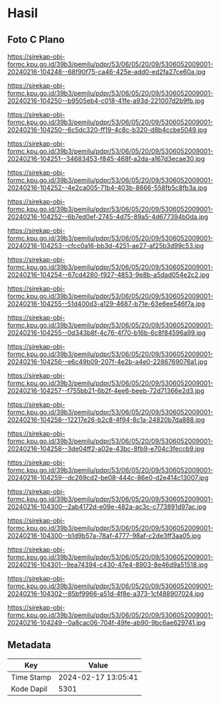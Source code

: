 # Hasil

## Foto C Plano

https://sirekap-obj-formc.kpu.go.id/39b3/pemilu/pdpr/53/06/05/20/09/5306052009001-20240216-104248--68f90f75-ca46-425e-add0-ed2fa27ce60a.jpg

https://sirekap-obj-formc.kpu.go.id/39b3/pemilu/pdpr/53/06/05/20/09/5306052009001-20240216-104250--b9505eb4-c018-41fe-a93d-221007d2b9fb.jpg

https://sirekap-obj-formc.kpu.go.id/39b3/pemilu/pdpr/53/06/05/20/09/5306052009001-20240216-104250--6c5dc320-ff19-4c8c-b320-d8b4ccbe5049.jpg

https://sirekap-obj-formc.kpu.go.id/39b3/pemilu/pdpr/53/06/05/20/09/5306052009001-20240216-104251--34683453-f845-468f-a2da-a167d3ecae30.jpg

https://sirekap-obj-formc.kpu.go.id/39b3/pemilu/pdpr/53/06/05/20/09/5306052009001-20240216-104252--4e2ca005-71b4-403b-8666-558fb5c8fb3a.jpg

https://sirekap-obj-formc.kpu.go.id/39b3/pemilu/pdpr/53/06/05/20/09/5306052009001-20240216-104252--6b7ed0ef-2745-4d75-89a5-4d677394b0da.jpg

https://sirekap-obj-formc.kpu.go.id/39b3/pemilu/pdpr/53/06/05/20/09/5306052009001-20240216-104253--cfcc0a16-bb3d-4251-ae27-af25b3d99c53.jpg

https://sirekap-obj-formc.kpu.go.id/39b3/pemilu/pdpr/53/06/05/20/09/5306052009001-20240216-104254--67cd4280-f927-4853-9e8b-a5dad054e2c2.jpg

https://sirekap-obj-formc.kpu.go.id/39b3/pemilu/pdpr/53/06/05/20/09/5306052009001-20240216-104255--51d400d3-a129-4687-b71e-63e6ee546f7a.jpg

https://sirekap-obj-formc.kpu.go.id/39b3/pemilu/pdpr/53/06/05/20/09/5306052009001-20240216-104255--0d343b8f-4c76-4f70-b16b-6c8f84596a99.jpg

https://sirekap-obj-formc.kpu.go.id/39b3/pemilu/pdpr/53/06/05/20/09/5306052009001-20240216-104256--e6c49b09-207f-4e2b-a4e0-2286769076a1.jpg

https://sirekap-obj-formc.kpu.go.id/39b3/pemilu/pdpr/53/06/05/20/09/5306052009001-20240216-104257--f755bb21-6b2f-4ee6-beeb-72d71366e2d3.jpg

https://sirekap-obj-formc.kpu.go.id/39b3/pemilu/pdpr/53/06/05/20/09/5306052009001-20240216-104258--12217e26-b2c8-4f94-8c1a-24820b7da888.jpg

https://sirekap-obj-formc.kpu.go.id/39b3/pemilu/pdpr/53/06/05/20/09/5306052009001-20240216-104258--3de04ff2-a02e-43bc-8fb9-e704c3feccb9.jpg

https://sirekap-obj-formc.kpu.go.id/39b3/pemilu/pdpr/53/06/05/20/09/5306052009001-20240216-104259--dc269cd2-be08-444c-86e0-d2e414c13007.jpg

https://sirekap-obj-formc.kpu.go.id/39b3/pemilu/pdpr/53/06/05/20/09/5306052009001-20240216-104300--2ab4172d-e09e-482a-ac3c-c773891d97ac.jpg

https://sirekap-obj-formc.kpu.go.id/39b3/pemilu/pdpr/53/06/05/20/09/5306052009001-20240216-104300--b1d9b57a-78af-4777-98af-c2de3ff3aa05.jpg

https://sirekap-obj-formc.kpu.go.id/39b3/pemilu/pdpr/53/06/05/20/09/5306052009001-20240216-104301--9ea74394-c430-47e4-8903-8e46d9a51518.jpg

https://sirekap-obj-formc.kpu.go.id/39b3/pemilu/pdpr/53/06/05/20/09/5306052009001-20240216-104302--85bf9966-a51d-4f8e-a373-1cf488907024.jpg

https://sirekap-obj-formc.kpu.go.id/39b3/pemilu/pdpr/53/06/05/20/09/5306052009001-20240216-104249--0a8cac06-704f-49fe-ab90-9bc6ae629741.jpg


## Metadata

| Key        | Value               |
| ---------- | ------------------- |
| Time Stamp | 2024-02-17 13:05:41 |
| Kode Dapil | 5301                |



